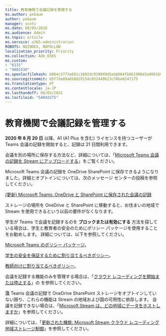 ```yaml
---
title: 教育機関で会議記録を管理する
ms.author: pebaum
author: pebaum
manager: scotv
ms.date: 08/03/2020
ms.audience: Admin
ms.topic: article
ms.service: o365-administration
ROBOTS: NOINDEX, NOFOLLOW
localization_priority: Priority
ms.collection: Adm_O365
ms.custom:
- "6131"
- "9002530"
ms.openlocfilehash: b064c5773a681c1602dc939049d5eb6084fb661906d3a406169c31f313876a6b
ms.sourcegitcommit: b5f7da89a650d2915dc652449623c78be6247175
ms.translationtype: HT
ms.contentlocale: ja-JP
ms.lasthandoff: 08/05/2021
ms.locfileid: "54042275"
---
```

# <a name="manage-meeting-recordings-for-education"></a>教育機関で会議記録を管理する

**2020 年 8 月 20 日** 以降、A1 (A1 Plus を含む) ライセンスを持つユーザーが Teams 会議の記録を開始すると、記録は 21 日間利用できます。

会議を別の場所に保存する方法など、詳細については、「[Microsoft Teams 会議の記録を Stream にアップロードする](https://docs.microsoft.com/stream/portal-upload-teams-meeting-recording)」をご覧ください。

Microsoft Teams 会議の記録を OneDrive SharePoint に保存できるようになりました。詳細とオプトインについては、次のメッセージ センターの投稿を参照してください。

[(更新) Microsoft Teams: OneDrive と SharePoint に保存された会議の記録](https://portal.microsoft.com/Adminportal/Home?ref=MessageCenter&id=MC222640)

ストレージの場所を OneDrive と SharePoint に移動すると、お住まいの地域で Stream を使用できるという以前の要件がなくなります。

学生が Teams で会議を記録するのを **ブロックまたは有効にする** 方法を探している場合は、学生と教育者の安全のためにポリシー パッケージを使用することをお勧めします。 詳細については、以下を参照してください。

[Microsoft Teams のポリシー パッケージ](https://docs.microsoft.com/microsoftteams/policy-packages-edu#policy-packages-in-microsoft-teams)。

[学生の安全を保証するために割り当てるべきポリシー](https://docs.microsoft.com/microsoftteams/policy-packages-edu#policies-that-should-be-assigned-for-student-safety)。

[教師向けに割り当てるべきポリシー](https://docs.microsoft.com/microsoftteams/policy-packages-edu#policies-that-should-be-assigned-for-educators)。

会議を記録する機能のみを管理する場合は、「[クラウド レコーディングを開始または停止する](https://docs.microsoft.com/microsoftteams/cloud-recording#turn-on-or-turn-off-cloud-recording)」の を参照してください。

**注** Teams 会議の記録で OneDrive SharePoint ストレージをオプトインしていない限り、これらの機能は Stream の地域および国の可用性に依存します。 会議を記録できない場合は、「[Microsoft Stream は、どの地域にデータをホストしますか](https://docs.microsoft.com/stream/faq#which-regions-does-microsoft-stream-host-my-data-in)」を参照してください。

詳細については、「[更新された機能: Microsoft Stream クラウド レコーディング地域ストレージ制御](https://admin.microsoft.com/AdminPortal/Home#/MessageCenter?id=MC214327)」を参照してください。